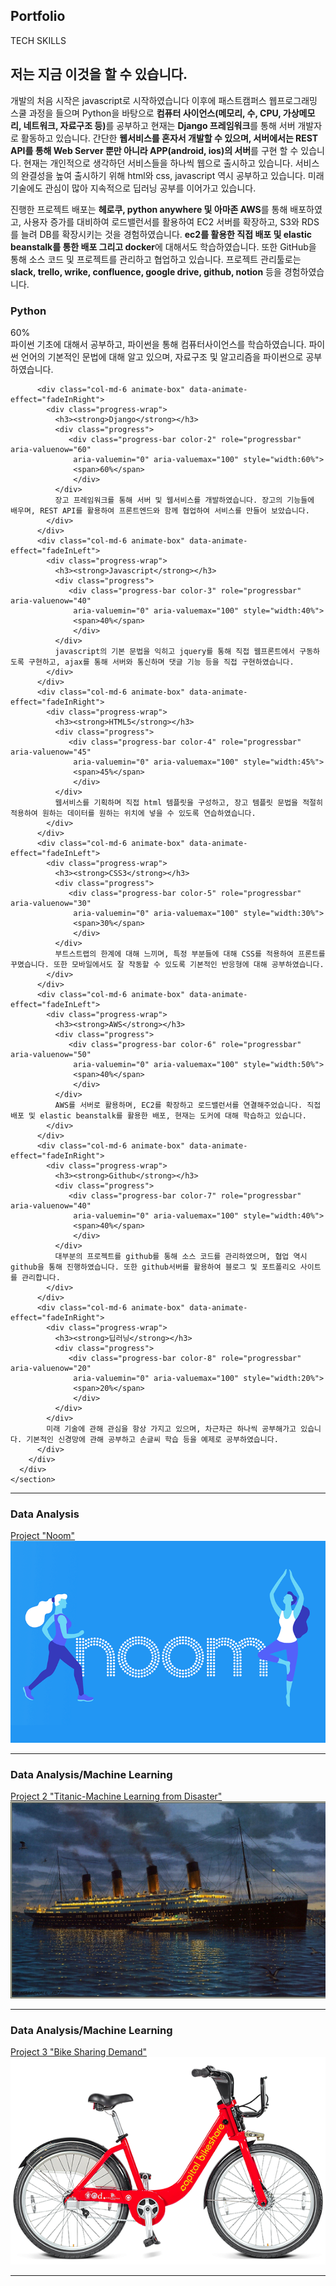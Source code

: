 ## Portfolio
<link rel="stylesheet" href="https://stackpath.bootstrapcdn.com/bootstrap/4.3.1/css/bootstrap.min.css" integrity="sha384-ggOyR0iXCbMQv3Xipma34MD+dH/1fQ784/j6cY/iJTQUOhcWr7x9JvoRxT2MZw1T" crossorigin="anonymous">
<section class="colorlib-skills" data-section="skills">
      <div class="colorlib-narrow-content">
        <div class="row">
          <div class="col-md-6 col-md-offset-3 col-md-pull-3 animate-box" data-animate-effect="fadeInLeft">
            <span class="heading-meta">TECH SKILLS</span>
            <h2 class="colorlib-heading animate-box">저는 지금 이것을 할 수 있습니다.</h2>
          </div>
        </div>
        <div class="row">
          <div class="col-md-12 animate-box" data-animate-effect="fadeInLeft">
            <p>개발의 처음 시작은 javascript로 시작하였습니다 이후에 패스트캠퍼스 웹프로그래밍 스쿨 과정을 들으며 Python을 바탕으로 <strong>컴퓨터 사이언스(메모리, 수, CPU, 가상메모리, 네트워크, 자료구조 등)</strong>를 공부하고 현재는 <strong>Django 프레임워크</strong>를 통해 서버 개발자로 활동하고 있습니다. 간단한 <strong>웹서비스를 혼자서 개발할 수 있으며, 서버에서는 REST API를 통해 Web Server 뿐만 아니라 APP(android, ios)의 서버</strong>를 구현 할 수 있습니다. 현재는 개인적으로 생각하던 서비스들을 하나씩 웹으로 출시하고 있습니다. 서비스의 완결성을 높여 출시하기 위해 html와 css, javascript 역시 공부하고 있습니다. 미래 기술에도 관심이 많아 지속적으로 딥러닝 공부를 이어가고 있습니다.</p>
            <p> 진행한 프로젝트 배포는 <strong>헤로쿠, python anywhere 및 아마존 AWS</strong>를 통해 배포하였고, 사용자 증가를 대비하여 로드밸런서를 활용하여 EC2 서버를 확장하고, S3와 RDS를 늘려 DB를 확장시키는 것을 경험하였습니다. <strong>ec2를 활용한 직접 배포 및 elastic beanstalk를 통한 배포 그리고 docker</strong>에 대해서도 학습하였습니다. 또한 GitHub을 통해 소스 코드 및 프로젝트를 관리하고 협업하고 있습니다. 프로젝트 관리툴로는 <strong>slack, trello, wrike, confluence, google drive, github, notion</strong> 등을 경험하였습니다.
            <br>
          </div>
          <div class="col-md-6 animate-box" data-animate-effect="fadeInLeft">
            <div class="progress-wrap">
              <h3><strong>Python</strong></h3>
              <div class="progress">
                 <div class="progress-bar color-1" role="progressbar" aria-valuenow="60"
                  aria-valuemin="0" aria-valuemax="100" style="width:60%">
                  <span>60%</span>
                  </div>
              </div>
              파이썬 기초에 대해서 공부하고, 파이썬을 통해 컴퓨터사이언스를 학습하였습니다. 파이썬 언어의 기본적인 문법에 대해 알고 있으며, 자료구조 및 알고리즘을 파이썬으로 공부하였습니다.
            </div>
          </div>

          <div class="col-md-6 animate-box" data-animate-effect="fadeInRight">
            <div class="progress-wrap">
              <h3><strong>Django</strong></h3>
              <div class="progress">
                 <div class="progress-bar color-2" role="progressbar" aria-valuenow="60"
                  aria-valuemin="0" aria-valuemax="100" style="width:60%">
                  <span>60%</span>
                  </div>
              </div>
              장고 프레임워크를 통해 서버 및 웹서비스를 개발하였습니다. 장고의 기능들에 배우며, REST API를 활용하여 프론트엔드와 함께 협업하여 서비스를 만들어 보았습니다.
            </div>
          </div>
          <div class="col-md-6 animate-box" data-animate-effect="fadeInLeft">
            <div class="progress-wrap">
              <h3><strong>Javascript</strong></h3>
              <div class="progress">
                 <div class="progress-bar color-3" role="progressbar" aria-valuenow="40"
                  aria-valuemin="0" aria-valuemax="100" style="width:40%">
                  <span>40%</span>
                  </div>
              </div>
              javascript의 기본 문법을 익히고 jquery를 통해 직접 웹프론트에서 구동하도록 구현하고, ajax를 통해 서버와 통신하며 댓글 기능 등을 직접 구현하였습니다. 
            </div>
          </div>
          <div class="col-md-6 animate-box" data-animate-effect="fadeInRight">
            <div class="progress-wrap">
              <h3><strong>HTML5</strong></h3>
              <div class="progress">
                 <div class="progress-bar color-4" role="progressbar" aria-valuenow="45"
                  aria-valuemin="0" aria-valuemax="100" style="width:45%">
                  <span>45%</span>
                  </div>
              </div>
              웹서비스를 기획하며 직접 html 템플릿을 구성하고, 장고 템플릿 문법을 적절히 적용하여 원하는 데이터를 원하는 위치에 넣을 수 있도록 연습하였습니다.
            </div>
          </div>
          <div class="col-md-6 animate-box" data-animate-effect="fadeInLeft">
            <div class="progress-wrap">
              <h3><strong>CSS3</strong></h3>
              <div class="progress">
                 <div class="progress-bar color-5" role="progressbar" aria-valuenow="30"
                  aria-valuemin="0" aria-valuemax="100" style="width:30%">
                  <span>30%</span>
                  </div>
              </div>
              부트스트랩의 한계에 대해 느끼며, 특정 부분들에 대해 CSS를 적용하여 프론트를 꾸몄습니다. 또한 모바일에서도 잘 작동할 수 있도록 기본적인 반응형에 대해 공부하였습니다.
            </div>
          </div>
          <div class="col-md-6 animate-box" data-animate-effect="fadeInLeft">
            <div class="progress-wrap">
              <h3><strong>AWS</strong></h3>
              <div class="progress">
                 <div class="progress-bar color-6" role="progressbar" aria-valuenow="50"
                  aria-valuemin="0" aria-valuemax="100" style="width:50%">
                  <span>40%</span>
                  </div>
              </div>
              AWS를 서버로 활용하며, EC2를 확장하고 로드밸런서를 연결해주었습니다. 직접 배포 및 elastic beanstalk를 활용한 배포, 현재는 도커에 대해 학습하고 있습니다.
            </div>
          </div>
          <div class="col-md-6 animate-box" data-animate-effect="fadeInRight">
            <div class="progress-wrap">
              <h3><strong>Github</strong></h3>
              <div class="progress">
                 <div class="progress-bar color-7" role="progressbar" aria-valuenow="40"
                  aria-valuemin="0" aria-valuemax="100" style="width:40%">
                  <span>40%</span>
                  </div>
              </div>
              대부분의 프로젝트를 github를 통해 소스 코드를 관리하였으며, 협업 역시 github을 통해 진행하였습니다. 또한 github서버를 활용하여 블로그 및 포트폴리오 사이트를 관리합니다.
            </div>
          </div>
          <div class="col-md-6 animate-box" data-animate-effect="fadeInRight">
            <div class="progress-wrap">
              <h3><strong>딥러닝</strong></h3>
              <div class="progress">
                 <div class="progress-bar color-8" role="progressbar" aria-valuenow="20"
                  aria-valuemin="0" aria-valuemax="100" style="width:20%">
                  <span>20%</span>
                  </div>
              </div>
            </div>
            미래 기술에 관해 관심을 항상 가지고 있으며, 차근차근 하나씩 공부해가고 있습니다. 기본적인 신경망에 관해 공부하고 손글씨 학습 등을 예제로 공부하였습니다.
          </div>
        </div>
      </div>
    </section>
---

### Data Analysis 

[Project "Noom"](https://nbviewer.jupyter.org/github/kyugshim/kyugshim.github.io/blob/master/portfolio-%20noom.ipynb)
<img src="images/noom.png"/>

---

### Data Analysis/Machine Learning
[Project 2 "Titanic-Machine Learning from Disaster"](https://nbviewer.jupyter.org/github/kyugshim/kyugshim.github.io/blob/master/Portfolio2%20-%20Titanic-%20Machine%20Learning%20from%20Disaster.ipynb)
<img src="images/ships-titanic-vehicles-best.jpg"/>

---

### Data Analysis/Machine Learning
[Project 3 "Bike Sharing Demand"](https://nbviewer.jupyter.org/github/kyugshim/kyugshim.github.io/blob/master/portfolio-bike-sharing-demand.ipynb)
<img src="images/bike.png"/>

---
